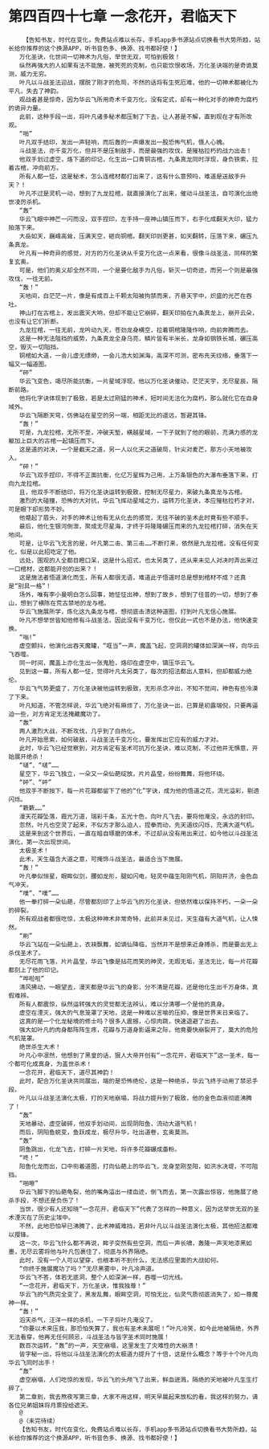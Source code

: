 # 第四百四十七章 一念花开，君临天下
        【告知书友，时代在变化，免费站点难以长存，手机app多书源站点切换看书大势所趋，站长给你推荐的这个换源APP，听书音色多、换源、找书都好使！】
       万化圣诀，化世间一切神术为凡俗，举世无双，可怕到极致！
       纵然再强大的人如果有法不能施，被死死的克制，也只能饮恨收场，万化圣诀端的是奇诡莫测，威力无穷。
       叶凡以斗战圣法迎战，摆脱了刚才的危局，不然的话将有生死厄难，他的一切神术都被化为平凡，失去了神韵。
       观战者甚是惊奇，因为华云飞所用奇术千变万化，没有定式，却有一种化对手的神奇为腐朽的诡异力量。
       此前，这种手段一出，将叶凡诸多秘术都压制了下去，让人甚是不解，直到现在才有所改观。
       “啪”
       叶凡双手结印，发出一声轻响，而后轰的一声爆发出一股恐怖气机，慑人心魄。
       斗战圣法，亦千变万化，但并不是压制敌手，而是最强的攻伐，是摧枯拉朽的战力出击！
       他双手划过虚空，烙下道的印记，化生出一口青铜古棺，九条真龙同时浮现，身负铁索，拉着古棺，冲向前方。
       所有人都一怔，这是秘术，怎么连棺材都打出来了，这有什么意预吗，难道是送敌手升天？！
       叶凡不过是灵机一动，想到了九龙拉棺，就直接演化了出来，催动斗战圣法，自可演化出绝世凌厉杀机。
       “轰”
       华云飞眼中神芒一闪而没，双手捏印，左手持一座神山镇压而下，右手化成翻天大印，猛力拍落下来。
       大岳如天，巍峨高耸，压满天空，砸向铜棺。翻天印则更甚，如天翻转，压落下来，碾压九条真龙。
       叶凡有一种奇异的感觉，对方的万化圣诀从千变万化这一点来看，很像斗战圣法，同样的繁复玄奥。
       可是，他们的奥义却全然不同，一个是要化敌手为凡俗，斩灭一切奇迹，而另一个则是最强攻伐，一往无前。
       “轰！”
       天地间，白茫茫一片，像是有成百上千颗太阳被拘禁而来，齐悬天宇中，炽盛的光芒在吞吐。
       神山打在古棺上，发出震天大响，但却不能让它崩碎，翻天印拍在九条真龙上，崩开云朵，也没有让它们折断。
       九龙拉棺，一往无前，龙吟动九天，苍劲龙身横空，拉着铜棺隆隆作响，向前奔腾而去。
       这是一种无法阻挡的威势，九条真龙全身乌亮，鳞片皆有半米长，龙身如钢铁长城，碾压高空，毁灭一切阻挡。
       铜棺如大道，一会儿虚无缥缈，一会儿浩大如渊海，高深不可测，密布先天纹络，垂落下一幅又一幅道图。
       “砰”
       华云飞变色，竭尽所能抗衡，一片星域浮现，他以万化圣诀催动，茫茫天宇，无尽星辰，隔断前路。
       他将化字诀体现到了极致，若是太过刚猛的神术，短时间无法化为腐朽，那么就化它在自身域外。
       华云飞隔断天穹，仿佛站在星空的另一端，相距无比的遥远，暂避其锋。
       “轰！”
       可是，九龙拉棺，无所不至，冲破天堑，横越星域，一下子就到了他的眼前，充满力感的龙躯加上巨大的古棺一起镇压而下。
       这是道的对决，一个是截天之道，另一人以化天之道破局，针尖对麦芒，那方小天地被攻入。
       “砰！”
       华云飞双手捏印，不得不正面抗衡，化亿万星辉为己用，上万条银色的大瀑布垂落下来，打向九龙拉棺。
       且，他双手不断结印，将万化圣诀运转到极致，控制无尽星力，来破九条真龙与古棺。
       激烈的大碰撞，恐怖的大对抗，华云飞挥动星域之力，运转万化圣诀，本应摧枯拉朽才对，可是眼下却形势不妙。
       他蹙起了眉头，对手的神术让他有无从化去的感觉，无往不破的圣术此时竟有些不顺手。
       最后，他化生银河倒泄，聚成无尽星海，才终于将隆隆碾压而来的九龙拉棺打碎，消失在天地间。
       可是，让华云飞无言的是，叶凡第二击、第三击……不断打来，依然是九龙拉棺，没有任何变化，似是以此招吃定了他。
       远处，围观的人全都目瞪口呆，这是什么招式，也太另类了，还从来未见人对决时弄出来过一口棺材，这都能开创的出来？！
       这是施法者悟道演化而生，所有人都很无语，难道此子悟道时总是想到棺材不成？还真是“别具一格”！
       场外，唯有李小曼明白怎么回事，她怔怔出神，想到了故乡，想到了往昔的一切，想到了泰山，想到了横陈在荒古禁地的龙与棺。
       华云飞施展所学，炼化这九条龙与棺，想彻底击溃这种道图，打到叶凡无信心施展。
       叶凡不想举世皆知他修有斗战圣法，因此没有千变万化，但仅此一式也不是办法，他快速变换。
       “嗡!”
       虚空颤抖，他演化出吞天魔罐，“哐当”一声，魔盖飞起，空洞洞的罐体如深渊一样，向华云飞吞噬。
       同一时间，魔盖上亦化生出一张鬼脸，烙印在虚空中，镇压华云飞。
       见到这一幕，所有人都一怔，觉得叶凡太另类了，每次的招法都出人意料，但却都威力绝伦。
       华云飞气势更盛了，万化圣诀被他运转到极致，无形杀念冲出，不知不觉间，神色有些冷漠了下来。
       叶凡知道，不管怎样说，华云飞绝对有麻烦了，万化圣诀一出，已算是初露端倪，只要再逼迫一些，对方肯定无法掩藏魔功了。
       “轰”
       两人激烈大战，不断攻伐，几乎到了白热化。
       叶凡开始思索，如何破敌，斗战圣法千变万化，要发挥出它应有的威力才对。
       此时，华云飞已经觉察到，对方肯定有圣术可抗万化圣诀，难以克制，不过他并无惧意，开始展开绝杀！
       “啵”、“啵”……
       星空下，华云飞独立，一朵又一朵仙葩绽放，片片晶莹，纷纷舞舞，将他环绕。
       “砰”、“砰”
       他双手不断按下，每一片花瓣都留下了他的“化”字诀，成为他的悟道之花，流光溢彩，剔透闪烁。
       “簌簌……”
       漫天花瓣坠落，霞光万道，瑞彩千条，五光十色，向叶凡飞去，要将他淹没，永远的封印。
       忽然，叶凡也空灵了起来，不似方才那么迫人，捏拳而动，先天道纹闪烁，充满大道气机。
       这是来到这个世界后，一直在暗自琢磨的体术，不过却从没有用出来过，如今他以斗战圣法演化，第一次出现世间。
       太极圣术！
       此术，天生蕴含大道之意，可掩饰斗战圣法，最适合当下施展。
       “轰！”
       叶凡拳似恒星，眼眸似剑，腰如龙形，腿如闪电，轻灵中蕴生阳刚气机，阴阳并济，金色血气冲天。
       “噗”、“噗”……
       他一拳打碎一朵仙葩，尽管都刻印了上华云飞的万化圣诀，但依然难以保持不朽，一朵一朵的碎裂。
       所有观战者都很吃惊，太极这种神术非常奇特，此前并未见过，天生蕴有大道气机，让人悚然。
       “刷”
       华云飞站在一朵仙葩上，衣袂飘舞，如谪仙降临，当然并不是想来近身搏杀，而是要出无上杀伐圣术了。
       无尽花雨飞落，片片晶莹，华云飞像是拈花而笑的神灵，无瑕无垢，圣洁无比，每一片花瓣都刻上了他的印记。
       “哗啦啦”
       清风拂动，一眼望去，漫天都是华云飞的身影，分不清是花瓣，还是他化生出千万身体，真假难辨。
       所有人都震惊，纵然运转强大的灵觉都无法辨认，难以分清哪一个是他的真身。
       虚空在湮灭，强大的气息笼罩了天地，这是一种难以言喻的压抑，像是世界末日来临了。
       这真的是一个化龙秘境的修士吗？很多人震撼，心惊肉跳，快速退避了出去。
       强大如叶凡的肉身都阵阵生疼，花瓣与万道身影逼来之际，他竟要快崩裂开了，莫大的危险气机笼罩。
       绝世杀生大术！
       叶凡心中凛然，他想到了黑皇的话，狠人大帝开创有“一念花开，君临天下”这一圣术，每一个都可化成真身，为盖世杀术！
       一念花开，君临天下，道尽其神韵！
       此时，配合万化圣诀共同展出，端的是恐怖绝伦，这是一种绝杀，华云飞终于动用了禁忌手段。
       叶凡以斗战圣法演化太极，打的天地崩塌，将战力提升到了极致，他的金色血液彻底沸腾了！
       “轰”
       天地暴动，虚空破碎，他双手划动间，出现阴阳鱼，流动大道气机！
       而后，阴阳鱼蜕变，鱼跃成龙，极尽升华，吐出道卷，玄奥莫测。
       “轰”
       阴鱼跳出，化龙飞去，打碎一片天地，将许多花瓣碾成齑粉。
       “咚！”
       阳鱼化龙而出，口中衔着道图，打向仙葩上的华云飞，龙身至刚至阳，如洪水决堤，不可阻挡。
       “啪嚓”
       华云飞脚下的仙葩龟裂，他的嘴角溢出一缕血迹，倒飞而去，第一次露出惊容，他施展了绝杀手段，不想还是负伤了！
       当世，很少有人还知晓“一念花开，君临天下”代表了怎样的一种意义，因为这举世无双的圣术湮灭在了历史尘埃中。
       不然，此地恐怕早已沸腾了，此术神威难挡，若非叶凡以斗战圣法演化太极，其他招法都难以撄锋。
       这一次，华云飞什么都不再说，眸子突然有些空洞，而后一声长啸，轰隆一声天地漆黑如墨，无尽云雾将他与叶凡包裹住了，彻底与外界隔绝。
       此时，没有一个人可以望穿，也根本听不到什么，无法感应里面的大战如何。
       “你终于施展魔功了吗？”无尽黑雾中，叶凡冷声道。
       华云飞不答，体若无底洞，整个人如深渊一样，吞噬一切光线。
       “一念花开，君临天下，万化圣诀，惟我独尊！”
       华云飞的气质完全变了，黑发乱舞，眼眸空洞，可怕无比，仙灵气质彻底消失了，如一尊魔神一样。
       “轰！”
       滔天杀气，汪洋一样的杀机，一下子将叶凡淹没了。
       “你要以术来压我，那恐怕失算了，我也有圣术未展呢！”叶凡冷笑，如今此地被隔绝，外界无法看穿，他再无任何顾忌，斗战圣法与皆字圣术同时施展！
       数百次运转，“轰”的一声，天空崩塌，这里发生了灾难性的大崩溃！
       皆字秘一出，将他以斗战圣法演化的太极道力提升了十倍，这是什么概念？等于十个叶凡向华云飞同时出手！
       “轰”
       虚空崩塌，人们吃惊的发现，华云飞的头颅飞了出来，鲜血迸溅，隔绝的天地被叶凡生生打碎了。
       第二章到，我去熬夜写第三章，大家不用这样，明天早晨起来放松的看，我这样的努力，请各位兄弟姐妹将月票投给遮天。
       @
       @（未完待续）
       【告知书友，时代在变化，免费站点难以长存，手机app多书源站点切换看书大势所趋，站长给你推荐的这个换源APP，听书音色多、换源、找书都好使！】